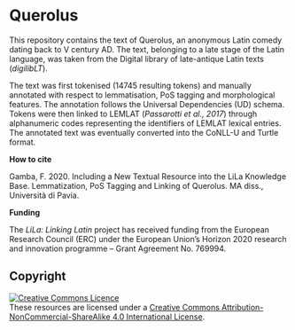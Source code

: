 # Querolus

This repository contains the text of Querolus, an anonymous Latin comedy dating back to V century AD.
The text, belonging to a late stage of the Latin language, was taken from the Digital library of late-antique Latin texts (*digilibLT*). 

The text was first tokenised (14745 resulting tokens) and manually annotated with respect to lemmatisation, PoS tagging and morphological features. 
The annotation follows the Universal Dependencies (UD) schema.
Tokens were then linked to LEMLAT (*Passarotti et al., 2017*) through alphanumeric codes representing the identifiers of LEMLAT lexical entries.
The annotated text was eventually converted into the CoNLL-U and Turtle format.

**How to cite**

Gamba, F. 2020. Including a New Textual Resource into the LiLa Knowledge Base. Lemmatization, PoS Tagging and Linking of Querolus. MA diss., Università di Pavia.

**Funding**

The *LiLa: Linking Latin* project has received funding from the European Research Council (ERC) under the European Union’s Horizon 2020 research and innovation programme – Grant Agreement No. 769994.

## Copyright
<a rel="license" href="http://creativecommons.org/licenses/by-nc-sa/4.0/"><img alt="Creative Commons Licence" style="border-width:0" src="https://i.creativecommons.org/l/by-nc-sa/4.0/88x31.png" /></a><br />These resources are licensed under a <a rel="license" href="http://creativecommons.org/licenses/by-nc-sa/4.0/">Creative Commons Attribution-NonCommercial-ShareAlike 4.0 International License</a>.
